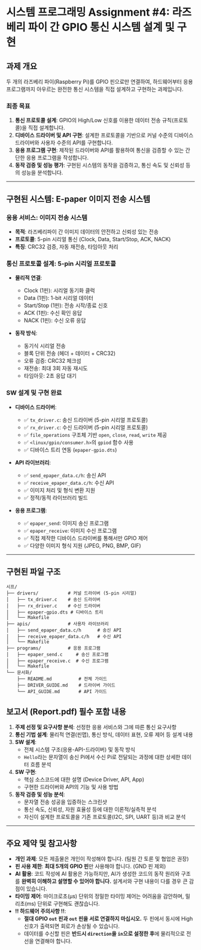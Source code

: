 # 시스템 프로그래밍 Assignment #4: 라즈베리 파이 간 GPIO 통신 시스템 설계 및 구현

## 과제 개요

두 개의 라즈베리 파이(Raspberry Pi)를 GPIO 핀으로만 연결하여, 하드웨어부터 응용 프로그램까지 아우르는 완전한 통신 시스템을 직접 설계하고 구현하는 과제입니다.

### 최종 목표

1.  **통신 프로토콜 설계**: GPIO의 High/Low 신호를 이용한 데이터 전송 규칙(프로토콜)을 직접 설계합니다.
2.  **디바이스 드라이버 및 API 구현**: 설계한 프로토콜을 기반으로 커널 수준의 디바이스 드라이버와 사용자 수준의 API를 구현합니다.
3.  **응용 프로그램 구현**: 제작된 드라이버와 API를 활용하여 통신을 검증할 수 있는 간단한 응용 프로그램을 작성합니다.
4.  **동작 검증 및 성능 평가**: 구현된 시스템의 동작을 검증하고, 통신 속도 및 신뢰성 등의 성능을 분석합니다.

---

## 구현된 시스템: E-paper 이미지 전송 시스템

### 응용 서비스: 이미지 전송 시스템

- **목적**: 라즈베리파이 간 이미지 데이터의 안전하고 신뢰성 있는 전송
- **프로토콜**: 5-pin 시리얼 통신 (Clock, Data, Start/Stop, ACK, NACK)
- **특징**: CRC32 검증, 자동 재전송, 타임아웃 처리

### 통신 프로토콜 설계: 5-pin 시리얼 프로토콜

- **물리적 연결**:

  - Clock (1핀): 시리얼 동기화 클럭
  - Data (1핀): 1-bit 시리얼 데이터
  - Start/Stop (1핀): 전송 시작/종료 신호
  - ACK (1핀): 수신 확인 응답
  - NACK (1핀): 수신 오류 응답

- **동작 방식**:
  - 동기식 시리얼 전송
  - 블록 단위 전송 (헤더 + 데이터 + CRC32)
  - 오류 검증: CRC32 체크섬
  - 재전송: 최대 3회 자동 재시도
  - 타임아웃: 2초 응답 대기

### SW 설계 및 구현 완료

- **디바이스 드라이버**:

  - ✅ `tx_driver.c`: 송신 드라이버 (5-pin 시리얼 프로토콜)
  - ✅ `rx_driver.c`: 수신 드라이버 (5-pin 시리얼 프로토콜)
  - ✅ `file_operations` 구조체 기반 `open`, `close`, `read`, `write` 제공
  - ✅ `<linux/gpio/consumer.h>`의 `gpiod` 함수 사용
  - ✅ 디바이스 트리 연동 (`epaper-gpio.dts`)

- **API 라이브러리**:

  - ✅ `send_epaper_data.c/h`: 송신 API
  - ✅ `receive_epaper_data.c/h`: 수신 API
  - ✅ 이미지 처리 및 형식 변환 지원
  - ✅ 정적/동적 라이브러리 빌드

- **응용 프로그램**:
  - ✅ `epaper_send`: 이미지 송신 프로그램
  - ✅ `epaper_receive`: 이미지 수신 프로그램
  - ✅ 직접 제작한 디바이스 드라이버를 통해서만 GPIO 제어
  - ✅ 다양한 이미지 형식 지원 (JPEG, PNG, BMP, GIF)

---

## 구현된 파일 구조

```
시프/
├── drivers/           # 커널 드라이버 (5-pin 시리얼)
│   ├── tx_driver.c    # 송신 드라이버
│   ├── rx_driver.c    # 수신 드라이버
│   ├── epaper-gpio.dts # 디바이스 트리
│   └── Makefile
├── apis/              # 사용자 라이브러리
│   ├── send_epaper_data.c/h      # 송신 API
│   ├── receive_epaper_data.c/h   # 수신 API
│   └── Makefile
├── programs/          # 응용 프로그램
│   ├── epaper_send.c     # 송신 프로그램
│   ├── epaper_receive.c  # 수신 프로그램
│   └── Makefile
└── 문서화/
    ├── README.md          # 전체 가이드
    ├── DRIVER_GUIDE.md    # 드라이버 가이드
    └── API_GUIDE.md       # API 가이드
```

## 보고서 (Report.pdf) 필수 포함 내용

1.  **주제 선정 및 요구사항 분석**: 선정한 응용 서비스와 그에 따른 통신 요구사항
2.  **통신 기법 설계**: 물리적 연결(핀맵), 통신 방식, 데이터 표현, 오류 제어 등 설계 내용
3.  **SW 설계**:
    - 전체 시스템 구조(응용-API-드라이버) 및 동작 방식
    - `Hello`라는 문자열이 송신 Pi에서 수신 Pi로 전달되는 과정에 대한 상세한 데이터 흐름 분석
4.  **SW 구현**:
    - 핵심 소스코드에 대한 설명 (Device Driver, API, App)
    - 구현한 드라이버와 API의 기능 및 사용 방법
5.  **동작 검증 및 성능 분석**:
    - 문자열 전송 성공을 입증하는 스크린샷
    - 통신 속도, 신뢰성, 자원 효율성 등에 대한 이론적/실측적 분석
    - 자신이 설계한 프로토콜을 기존 프로토콜(I2C, SPI, UART 등)과 비교 분석

---

## 주요 제약 및 참고사항

- **개인 과제**: 모든 제출물은 개인이 작성해야 합니다. (팀원 간 토론 및 협업은 권장)
- **핀 사용 제한**: **최대 5개의 GPIO 핀**만 사용해야 합니다. (GND 핀 제외)
- **AI 활용**: 코드 작성에 AI 활용은 가능하지만, AI가 생성한 코드의 동작 원리와 구조를 **완벽히 이해하고 설명할 수 있어야 합니다.** 설계서와 구현 내용이 다를 경우 큰 감점이 있습니다.
- **타이밍 제어**: 마이크로초(μs) 단위의 정밀한 타이밍 제어는 어려움을 감안하며, 밀리초(ms) 단위로 구현해도 괜찮습니다.
- **!! 하드웨어 주의사항 !!**:
  - **절대 GPIO `out` 핀과 `out` 핀을 서로 연결하지 마십시오.** 두 핀에서 동시에 High 신호가 출력되면 회로가 손상될 수 있습니다.
  - 데이터를 수신할 핀은 **반드시 `direction`을 `in`으로 설정한 후**에 물리적으로 전선을 연결해야 합니다.
